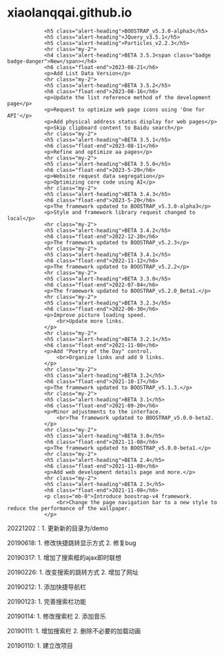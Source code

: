 # xiaolanqqai.github.io
				<h5 class="alert-heading">BOOSTRAP_v5.3.0-alpha3</h5>
				<h5 class="alert-heading">JQuery_v3.5.1</h5>
				<h5 class="alert-heading">Particles_v2.2.3</h5>
				<hr class="my-2">
				<h4 class="alert-heading">BETA 3.5.3<span class="badge badge-danger">New</span></h4>
				<h6 class="float-end">2023-08-21</h6>
				<p>Add List Data Version</p>
				<hr class="my-2">
				<h5 class="alert-heading">BETA 3.5.2</h5>
				<h6 class="float-end">2023-08-16</h6>
				<p>Update the list reference method of the development page</p>
				<p>Request to optimize web page icons using 'One for API'</p>
				<p>Add physical address status display for web pages</p>
				<p>Skip clipboard content to Baidu search</p>
				<hr class="my-2">
				<h5 class="alert-heading">BETA 3.5.1</h5>
				<h6 class="float-end">2023-08-11</h6>
				<p>Refine and optimize aa pages</p>
				<hr class="my-2">
				<h5 class="alert-heading">BETA 3.5.0</h5>
				<h6 class="float-end">2023-5-20</h6>
				<p>Website request data segregation</p>
				<p>Optimizing core code using AI</p>
				<hr class="my-2">
				<h5 class="alert-heading">BETA 3.4.3</h5>
				<h6 class="float-end">2023-5-20</h6>
				<p>The framework updated to BOOSTRAP_v5.3.0-alpha3</p>
				<p>Style and framework library request changed to local</p>
				<hr class="my-2">
				<h5 class="alert-heading">BETA 3.4.2</h5>
				<h6 class="float-end">2022-12-20</h6>
				<p>The framework updated to BOOSTRAP_v5.2.3</p>
				<hr class="my-2">
				<h5 class="alert-heading">BETA 3.4.1</h5>
				<h6 class="float-end">2022-11-12</h6>
				<p>The framework updated to BOOSTRAP_v5.2.2</p>
				<hr class="my-2">
				<h5 class="alert-heading">BETA 3.3.0</h5>
				<h6 class="float-end">2022-07-04</h6>
				<p>The framework updated to BOOSTRAP_v5.2.0_Beta1.</p>
				<hr class="my-2">
				<h5 class="alert-heading">BETA 3.2.3</h5>
				<h6 class="float-end">2022-06-30</h6>
				<p>Improve picture loading speed.
					<br>Update more links.
				</p>
				<hr class="my-2">
				<h5 class="alert-heading">BETA 3.2.1</h5>
				<h6 class="float-end">2021-11-08</h6>
				<p>Add "Poetry of the Day" control.
					<br>Organize links and add 9 links.
				</p>
				<hr class="my-2">
				<h5 class="alert-heading">BETA 3.2</h5>
				<h6 class="float-end">2021-10-17</h6>
				<p>The framework updated to BOOSTRAP_v5.1.3.</p>
				<hr class="my-2">
				<h5 class="alert-heading">BETA 3.1</h5>
				<h6 class="float-end">2021-09-20</h6>
				<p>Minor adjustments to the interface.
					<br>The framework updated to BOOSTRAP_v5.0.0-beta2.
				</p>
				<hr class="my-2">
				<h5 class="alert-heading">BETA 3.0</h5>
				<h6 class="float-end">2021-11-08</h6>
				<p>The framework updated to BOOSTRAP_v5.0.0-beta1.</p>
				<hr class="my-2">
				<h5 class="alert-heading">BETA 2.4</h5>
				<h6 class="float-end">2021-11-08</h6>
				<p>Add web development details page and more.</p>
				<hr class="my-2">
				<h5 class="alert-heading">BETA 2.3</h5>
				<h6 class="float-end">2021-11-08</h6>
				<p class="mb-0">Introduce boostrap-v4 framework.
					<br>Change the page navigation bar to a new style to reduce the performance of the wallpaper.
				</p>

20221202：1. 更新新的目录为/demo

20190618: 1. 修改快捷跳转显示方式 2. 修复bug

20190317: 1. 增加了搜索框的ajax即时联想

20190226: 1. 改变搜索的跳转方式 2. 增加了网址

20190212: 1. 添加快捷导航栏

20190123: 1. 完善搜索栏功能

20190114: 1. 修改搜索栏 2. 添加音乐

20190111: 1. 增加搜索栏 2. 删除不必要的加载动画

20190110: 1. 建立改项目
